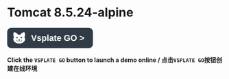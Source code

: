# Tomcat 8.5.24-alpine

<a href="https://www.vsplate.com/?docker-compose=https://github.com/vsplate/dcenvs/tomcat/8.5.24-alpine"><img alt="VSPLATE GO" src="https://raw.githubusercontent.com/vsplate/images/master/vsgo_btn.png" width="200px"></a>

**Click the `VSPLATE GO` button to launch a demo online / 点击`VSPLATE GO`按钮创建在线环境**